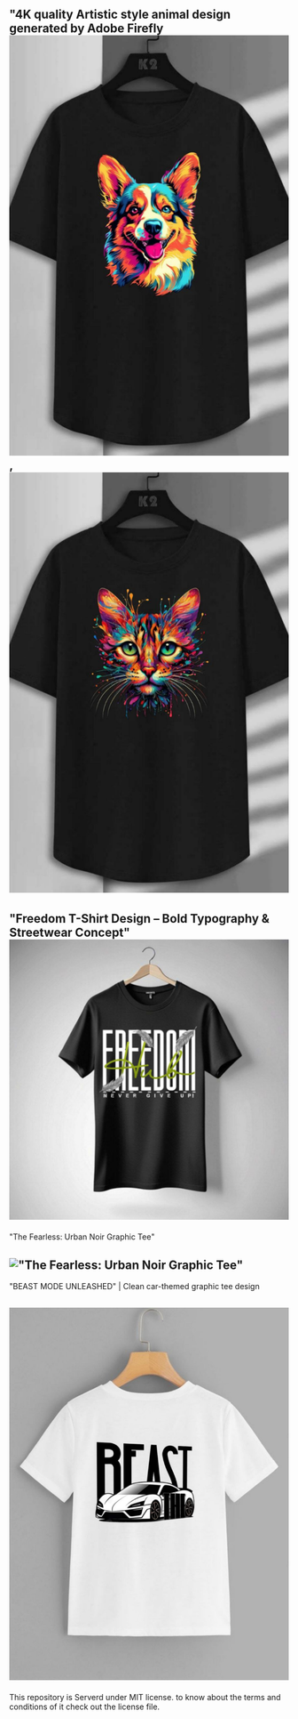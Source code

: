 
"4K quality Artistic style animal design generated by Adobe Firefly
!["4K quality Artistic style animal design generated by Adobe Firefly](https://github.com/Yuto-designer/T-shirt-designs/blob/main/20250705_151534.png),!["4K quality Artistic style animal design generated by Adobe Firefly](https://github.com/Yuto-designer/T-shirt-designs/blob/main/20250705_151511.png) 
------
"Freedom T-Shirt Design – Bold Typography & Streetwear Concept"
!["Freedom T-Shirt Design – Bold Typography & Streetwear Concept"](https://github.com/Yuto-designer/T-shirt-designs/blob/main/20250704_151529.png)
-------
"The Fearless: Urban Noir Graphic Tee"

!["The Fearless: Urban Noir Graphic Tee"](https://github.com/Yuto-designer/T-shirt-designs/blob/main/20250703_120504.png)
------
"BEAST MODE UNLEASHED" | Clean car-themed graphic tee design

![BEAST MODE GRAPHIC TEE DESIGN](https://github.com/Yuto-designer/T-shirt-designs/blob/main/20250703_120357.png)
---------
This repository is Serverd under MIT license. to know about the terms and conditions of it check out the license file.
